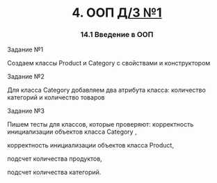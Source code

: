 <h1 align="center">4. ООП <a href="https://daniilshat.ru/" target="_blank">Д/З №1</a> 
<h3 align="center">14.1 Введение в ООП</h3>

Задание №1

Создаем классы Product и Category c свойствами и конструктором

Задание №2

Для класса Category добавляем  два атрибута класса: количество категорий и количество товаров

Задание №3

Пишем тесты для классов, которые проверяют:
корректность инициализации объектов класса Category ,

корректность инициализации объектов класса Product,

подсчет количества продуктов,

подсчет количества категорий.
